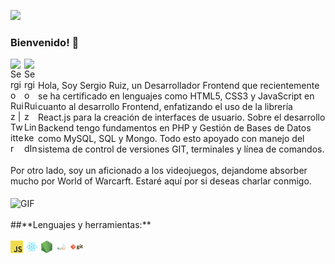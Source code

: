 [![](https://www.canva.com/design/DAEhgLbOcGM/mBCE2fLB9EBb-s_D7yJI4w/view?utm_content=DAEhgLbOcGM&utm_campaign=designshare&utm_medium=link&utm_source=sharebutton)](https://github.com/shechoruiz?tab=repositories)

### Bienvenido! 👋
<a href="https://twitter.com/Shecho_Ruiz" target="_blank">
  <img align="left" alt="Sergio Ruiz | Twitter" width="22px" src="https://raw.githubusercontent.com/peterthehan/peterthehan/master/assets/twitter.svg" />
</a>
<a href="https://www.linkedin.com/in/shechoruiz/" target="_blank">
  <img align="left" alt="Sergio Ruiz LinkedIn" width="22px" src="https://raw.githubusercontent.com/peterthehan/peterthehan/master/assets/linkedin.svg" />
</a>
<br />
<br />
Hola, Soy Sergio Ruiz, un Desarrollador Frontend que recientemente se ha certificado en lenguajes como HTML5, CSS3 y JavaScript en cuanto al desarrollo Frontend, enfatizando el uso de la librería React.js para la creación de interfaces de usuario. Sobre el desarrollo Backend tengo fundamentos en PHP y Gestión de Bases de Datos como MySQL, SQL y Mongo. Todo esto apoyado con manejo del sistema de control de versiones GIT, terminales y línea de comandos.
<br />
<br />
Por otro lado, soy un aficionado a los videojuegos, dejandome absorber mucho por World of Warcarft. Estaré aquí por si deseas charlar conmigo.
<br />
<br />
<img align="center" alt="GIF" src="https://github.com/abhisheknaiidu/abhisheknaiidu/blob/master/code.gif?raw=true" width="500" height="320" />
<br />
<br />
##**Lenguajes y herramientas:** 
<br />
<br />
<code><img height="20" src="https://raw.githubusercontent.com/github/explore/80688e429a7d4ef2fca1e82350fe8e3517d3494d/topics/javascript/javascript.png"></code>
<code><img height="20" src="https://raw.githubusercontent.com/github/explore/80688e429a7d4ef2fca1e82350fe8e3517d3494d/topics/react/react.png"></code>
<code><img height="20" src="https://raw.githubusercontent.com/github/explore/80688e429a7d4ef2fca1e82350fe8e3517d3494d/topics/nodejs/nodejs.png"></code>
<code><img height="20" src="https://raw.githubusercontent.com/github/explore/80688e429a7d4ef2fca1e82350fe8e3517d3494d/topics/mysql/mysql.png"></code>
<code><img height="20" src="https://raw.githubusercontent.com/github/explore/80688e429a7d4ef2fca1e82350fe8e3517d3494d/topics/git/git.png"></code>
<!--
**shechoruiz/shechoruiz** is a ✨ _special_ ✨ repository because its `README.md` (this file) appears on your GitHub profile.

Here are some ideas to get you started:

- 🔭 I’m currently working on ...
- 🌱 I’m currently learning ...
- 👯 I’m looking to collaborate on ...
- 🤔 I’m looking for help with ...
- 💬 Ask me about ...
- 📫 How to reach me: ...
- 😄 Pronouns: ...
- ⚡ Fun fact: ...
-->
